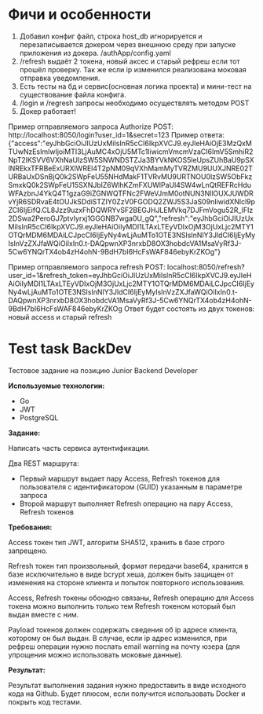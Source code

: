 # Фичи и особенности
1. Добавил конфиг файл, строка host_db игнорируется и перезаписывается докером через внешнюю среду при запуске приложения из докера. /authApp/config.yaml
2. /refresh выдаёт 2 токена, новый аксес и старый рефреш если тот прошёл проверку. Так же если ip изменился реализована моковая отправка уведомления.
3. Есть тесты на бд и сервис(основная логика проекта) и мини-тест на существование файла конфига.
4. /login и /regresh запросы необходимо осуществлять методом POST
5. Докер работает!

Пример отправляемого запроса Authorize POST:
http://localhost:8050/login?user_id=1&secret=123
Пример ответа:
{"access":"eyJhbGciOiJIUzUxMiIsInR5cCI6IkpXVCJ9.eyJleHAiOjE3MzQxMTUwNzEsImlwIjoiMTI3LjAuMC4xOjU5MTc1IiwicmVmcmVzaCI6ImV5SmhiR2NpT2lKSVV6VXhNaUlzSW5SNWNDSTZJa3BYVkNKOS5leUpsZUhBaU9pSXlNREkxTFRBeExURXlWREl4T2pNM09qVXhMamMyTVRZMU9UUXJNRE02TURBaUxDSnBjQ0k2SWpFeU55NHdMakF1TVRvMU9URTNOU0lzSW5ObFkzSmxkQ0k2SWpFeU15SXNJblZ6WlhKZmFXUWlPaUl4SW4wLnQtREFRcHduWFAzbnJ4YkQ4T1gzaG9iZGNWQTFNc2FWeVJmM0otNUN3NllOUXJUWDRvYjR6SDRvaE4tOUJkSDdiSTZIY0ZzV0FGODQ2ZWJ5S3JaS09nIiwidXNlcl9pZCI6IjEifQ.CL8Jzz9uzxFhDQWRYvSF2BEGJHJLEMVkq7DJFmVogu52R_lFIz2DSwa2PeroGJ7ptvIyrxj1GGGNB7wga0U_gQ","refresh":"eyJhbGciOiJIUzUxMiIsInR5cCI6IkpXVCJ9.eyJleHAiOiIyMDI1LTAxLTEyVDIxOjM3OjUxLjc2MTY1OTQrMDM6MDAiLCJpcCI6IjEyNy4wLjAuMTo1OTE3NSIsInNlY3JldCI6IjEyMyIsInVzZXJfaWQiOiIxIn0.t-DAQpwnXP3nrxbD8OX3hobdcVA1MsaVyRf3J-5Cw6YNQrTX4ob4zH4ohN-9BdH7bI6HcFsWAF846ebyKrZKOg"}

Пример отправляемого запроса refresh POST:
localhost:8050/refresh?user_id=1&refresh_token=eyJhbGciOiJIUzUxMiIsInR5cCI6IkpXVCJ9.eyJleHAiOiIyMDI1LTAxLTEyVDIxOjM3OjUxLjc2MTY1OTQrMDM6MDAiLCJpcCI6IjEyNy4wLjAuMTo1OTE3NSIsInNlY3JldCI6IjEyMyIsInVzZXJfaWQiOiIxIn0.t-DAQpwnXP3nrxbD8OX3hobdcVA1MsaVyRf3J-5Cw6YNQrTX4ob4zH4ohN-9BdH7bI6HcFsWAF846ebyKrZKOg
Ответ будет состоять из двух токенов: новый access и старый refresh

# Test task BackDev

Тестовое задание на позицию Junior Backend Developer

**Используемые технологии:**

- Go
- JWT
- PostgreSQL

**Задание:**

Написать часть сервиса аутентификации.

Два REST маршрута:

- Первый маршрут выдает пару Access, Refresh токенов для пользователя с идентификатором (GUID) указанным в параметре запроса
- Второй маршрут выполняет Refresh операцию на пару Access, Refresh токенов

**Требования:**

Access токен тип JWT, алгоритм SHA512, хранить в базе строго запрещено.

Refresh токен тип произвольный, формат передачи base64, хранится в базе исключительно в виде bcrypt хеша, должен быть защищен от изменения на стороне клиента и попыток повторного использования.

Access, Refresh токены обоюдно связаны, Refresh операцию для Access токена можно выполнить только тем Refresh токеном который был выдан вместе с ним.

Payload токенов должен содержать сведения об ip адресе клиента, которому он был выдан. В случае, если ip адрес изменился, при рефреш операции нужно послать email warning на почту юзера (для упрощения можно использовать моковые данные).

**Результат:**

Результат выполнения задания нужно предоставить в виде исходного кода на Github. Будет плюсом, если получится использовать Docker и покрыть код тестами.